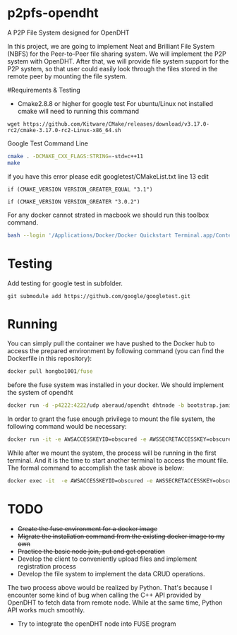 # p2pfs-opendht
A P2P File System designed for OpenDHT

In this project, we are going to implement Neat and Brilliant File System (NBFS) for the Peer-to-Peer file sharing system. We will implement the P2P system with OpenDHT. After that, we will provide file system support for the P2P system, so that user could easily look through the files stored in the remote peer by mounting the file system. 

#Requirements & Testing 
- Cmake2.8.8 or higher for google test
For ubuntu/Linux not installed cmake will need to running this command

```
wget https://github.com/Kitware/CMake/releases/download/v3.17.0-rc2/cmake-3.17.0-rc2-Linux-x86_64.sh
```

Google Test Command Line 

```sh
cmake . -DCMAKE_CXX_FLAGS:STRING=-std=c++11
make 
```
if you have this error please edit googletest/CMakeList.txt line 13 edit 
```
if (CMAKE_VERSION VERSION_GREATER_EQUAL "3.1")
```

```
if (CMAKE_VERSION VERSION_GREATER "3.0.2")

```

For any docker cannot strated in macbook we should run this toolbox command. 

```sh
bash --login '/Applications/Docker/Docker Quickstart Terminal.app/Contents/Resources/Scripts/start.sh'
```

# Testing 
Add testing for google test in subfolder.

```
git submodule add https://github.com/google/googletest.git
```

# Running

You can simply pull the container we have pushed to the Docker hub to access the prepared environment by following command (you can find the Dockerfile in this repository): 

```cmd
docker pull hongbo1001/fuse
```

before the fuse system was installed in your docker. We should implement the system of opendht

```sh
docker run -d -p4222:4222/udp aberaud/opendht dhtnode -b bootstrap.jami.net -p 4222 -s
```

In order to grant the fuse enough privilege to mount the file system, the following command would be necessary: 

```sh
docker run -it -e AWSACCESSKEYID=obscured -e AWSSECRETACCESSKEY=obscured --privileged hongbo1001/fuse sh
```

While after we mount the system, the process will be running in the first terminal. And it is the time to start another terminal to access the mount file. The formal command to accomplish the task above is below:

```sh
docker exec -it  -e AWSACCESSKEYID=obscured -e AWSSECRETACCESSKEY=obscured --privileged [container-id] bash
```

# TODO

*   ~~Create the fuse environment for a docker image~~
*   ~~Migrate the installation command from the existing docker image to my own~~
*   ~~Practice the basic node join, put and get operation~~
*   Develop the client to conveniently upload files and implement registration process
*   Develop the file system to implement the data CRUD operations. 

The two process above would be realized by Python. That's because I encounter some kind of bug when calling the C++ API provided by OpenDHT to fetch data from remote node. While at the same time, Python API works much smoothly. 

*   Try to integrate the openDHT node into FUSE program


